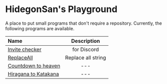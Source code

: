 # HidegonSan's Playground

A place to put small programs that don't require a repository.
Currently, the following programs are available.

|Name|Description|
|:--|:--:|
|[Invite checker](https://github.com/HidegonSan/playground/tree/main/Invite_checker)| for Discord|
|[ReplaceAll](https://github.com/HidegonSan/playground/tree/main/replaceAll)| Replace all string|
|[Countdown to heaven](https://github.com/HidegonSan/playground/tree/main/Countdown_to_heaven/)| --- |
|[Hiragana to Katakana](https://github.com/HidegonSan/playground/tree/main/Hiragana_to_Katakana/)| --- |
